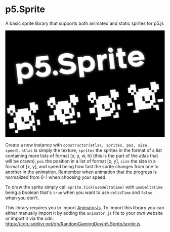 # p5.Sprite
A basic sprite library that supports both animated and static sprites for p5.js

<img src="p5.Sprite.png" width="512" />

Create a new instance with `constructor(atlas, sprites, pos, size, speed)`. `atlas` is simply the texture, `sprites` the sprites in the format of a list containing more lists of format [x, y, w, h] (this is the part of the atlas that will be drawn), `pos` the position in a list of format [x, y],  `size` the size in a format of [x, y], and speed being how fast the sprite changes from one to another in the animation. Remember when animation that the progress is normalized from 0-1 when choosing your speed.

To draw the sprite simply call `sprite.tick(useDeltatime)` with `useDeltatime` being a boolean that's `true` when you want to use `deltaTime` and `false` when you don't.

This library requires you to import [AnimatorJs](https://github.com/RandomGamingDev/AnimatorJs/tree/main). To import this library you can either manually import it by adding the `animator.js` file to your own website or import it via the cdn: https://cdn.jsdelivr.net/gh/RandomGamingDev/p5.Sprite/sprite.js.
